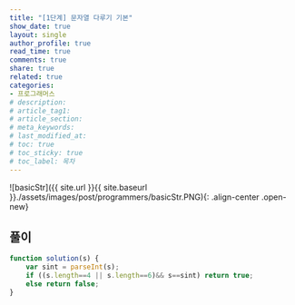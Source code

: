 ```yaml
---
title: "[1단계] 문자열 다루기 기본"
show_date: true
layout: single
author_profile: true
read_time: true
comments: true
share: true
related: true
categories:
- 프로그래머스
# description: 
# article_tag1: 
# article_section: 
# meta_keywords: 
# last_modified_at: 
# toc: true
# toc_sticky: true
# toc_label: 목차
--- 
```


![basicStr]({{ site.url }}{{ site.baseurl }}./assets/images/post/programmers/basicStr.PNG){: .align-center .open-new}

## 풀이
```js
function solution(s) {
    var sint = parseInt(s);
    if ((s.length==4 || s.length==6)&& s==sint) return true;
    else return false;
}
```